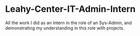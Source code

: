 # Leahy-Center-IT-Admin-Intern
All the work I did as an Intern in the role of an Sys-Admin, and demonstrating my understanding in this role with projects.
